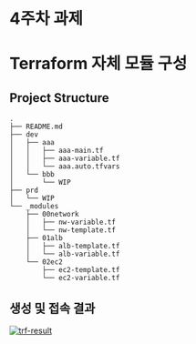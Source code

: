 # 4주차 과제

# Terraform 자체 모듈 구성

## Project Structure

```
.
├── README.md
├── dev
│   ├── aaa
│   │   ├── aaa-main.tf
│   │   ├── aaa-variable.tf
│   │   └── aaa.auto.tfvars
│   └── bbb
│       └── WIP
├── prd
│   └── WIP
└── _modules
    ├── 00network
    │   ├── nw-variable.tf
    │   └── nw-template.tf
    ├── 01alb
    │   ├── alb-template.tf
    │   └── alb-variable.tf
    └── 02ec2
        ├── ec2-template.tf
        └── ec2-variable.tf
```

## 생성 및 접속 결과

<a href="https://ibb.co/LZTZQtm"><img src="https://i.ibb.co/BChC4Zb/trf-result.png" alt="trf-result" border="0"></a>



